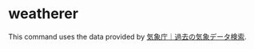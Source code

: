 # weatherer

This command uses the data provided by [気象庁｜過去の気象データ検索](http://www.data.jma.go.jp/obd/stats/etrn/index.php).
